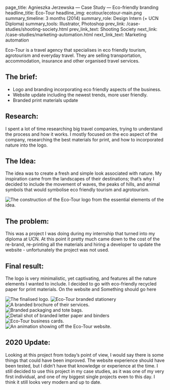 page_title: Agnieszka Jerzewska — Case Study — Eco-friendly branding
headline_title: Eco-Tour
headline_img: ecotour/ecotour-main.png
summary_timeline: 3 months (2014)
summary_role: Design Intern (+ UCN Diploma)
summary_tools: Illustrator, Photoshop
prev_link: /case-studies/shooting-society.html
prev_link_text: Shooting Society
next_link: /case-studies/marketing-automation.html
next_link_text: Marketing automation

Eco-Tour is a travel agency that specialises in eco friendly tourism, agrotourism and everyday travel. They are 
selling transportation, accommodation, insurance and other organised travel services.

## The brief:

* Logo and branding incorporating eco friendly aspects of the business.
* Website update including the newest trends, more user friendly.
* Branded print materials update

## Research:

I spent a lot of time researching big travel companies, trying to understand the process and how it works. 
I mostly focused on the eco aspect of the company, researching the best materials for print, and 
how to incorporated nature into the logo.

## The Idea:

The idea was to create a fresh and simple look associated with nature. My inspiration came from the landscapes of 
their destinations; that’s why I decided to include the movement of waves, the peaks of hills, and animal symbols 
that would symbolise eco friendly tourism and agrotourism.

<div class="graphic ultrawide">
    <img src="/resources/img/case-studies/pages/ecotour/ecotour-logo1.png" 
    alt="The construction of the Eco-Tour logo from the essential elements of the idea."/>
</div>

## The problem:

This was a project I was doing during my internship that turned into my diploma at UCN. At this point it pretty much 
came down to the cost of the re-brand, re-printing all the materials and hiring a developer to update the 
website - unfortunately the project was not used.

## Final result:

The logo is very minimalistic, yet captivating, and features all the nature elements I wanted to include. 
I decided to go with eco-friendly recycled paper for print materials. On the website and <span class="i">Something should go here</span>

<div class="graphic ultrawide split eco-montage1">
    <img src="/resources/img/case-studies/pages/ecotour/ecotour-final1.png" 
    alt="The finalised logo." style="grid-area: A;"/>
    <img src="/resources/img/case-studies/pages/ecotour/ecotour-final2.png" 
    alt="Eco-Tour branded stationery" style="grid-area: B;"/>
</div>
<div class="graphic ultrawide split eco-montage2">
    <img src="/resources/img/case-studies/pages/ecotour/ecotour-final3.png" 
    alt="A branded brochure of their services." style="grid-area: C;"/>
    <img src="/resources/img/case-studies/pages/ecotour/ecotour-final4.png" 
    alt="Branded packaging and tote bags." style="grid-area: D;"/>
</div>
<div class="graphic ultrawide split eco-montage3">
    <img src="/resources/img/case-studies/pages/ecotour/ecotour-final5.png" 
    alt="Detail shot of branded letter paper and binders" style="grid-area: E;"/>
    <img src="/resources/img/case-studies/pages/ecotour/ecotour-final6.png" 
    alt="Eco-Tour business cards." style="grid-area: F;"/>
    <img src="/resources/img/case-studies/pages/ecotour/ecotour-GIF.png" 
    alt="An animation showing off the Eco-Tour website." style="grid-area: G;"/>
</div>

## 2020 Update:

Looking at this project from today’s point of view, I would say there is some things that could have been 
improved. The website experience should have been tested, but I didn’t have that knowledge or experience 
at the time. I still decided to use this project in my case studies, as it was one of my very first 
individual, and one of my biggest single projects even to this day. I think it still looks very modern and up to date.
